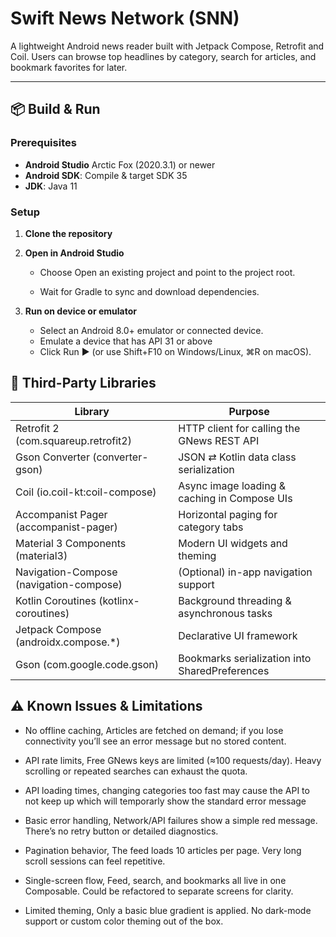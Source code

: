# Swift News Network (SNN)

A lightweight Android news reader built with Jetpack Compose, Retrofit and Coil.  Users can browse top headlines by category, search for articles, and bookmark favorites for later.

---

## 📦 Build & Run

### Prerequisites

- **Android Studio** Arctic Fox (2020.3.1) or newer  
- **Android SDK**: Compile & target SDK 35  
- **JDK**: Java 11  

### Setup

1. **Clone the repository**  

2. **Open in Android Studio**

   - Choose Open an existing project and point to the project root.

   - Wait for Gradle to sync and download dependencies.

3. **Run on device or emulator**
   - Select an Android 8.0+ emulator or connected device.
   - Emulate a device that has API 31 or above 
   - Click Run ▶️ (or use Shift+F10 on Windows/Linux, ⌘R on macOS).


## 🔗 Third-Party Libraries


| Library | Purpose                 
| ------ | --------------------- |
Retrofit 2 (com.squareup.retrofit2) | HTTP client for calling the GNews REST API
Gson Converter (converter-gson) | JSON ⇄ Kotlin data class serialization
Coil (io.coil-kt:coil-compose) | Async image loading & caching in Compose UIs
Accompanist Pager (accompanist-pager) | Horizontal paging for category tabs
Material 3 Components (material3) | Modern UI widgets and theming
Navigation-Compose (navigation-compose) | (Optional) in-app navigation support
Kotlin Coroutines (kotlinx-coroutines) | Background threading & asynchronous tasks
Jetpack Compose (androidx.compose.*) | Declarative UI framework
Gson (com.google.code.gson) | Bookmarks serialization into SharedPreferences

## ⚠️ Known Issues & Limitations
- No offline caching,
Articles are fetched on demand; if you lose connectivity you’ll see an error message but no stored content.

- API rate limits,
Free GNews keys are limited (≈100 requests/day). Heavy scrolling or repeated searches can exhaust the quota.

- API loading times,
changing categories too fast may cause the API to not keep up which will temporarly show the standard error message  

- Basic error handling,
Network/API failures show a simple red message. There’s no retry button or detailed diagnostics.

- Pagination behavior,
The feed loads 10 articles per page. Very long scroll sessions can feel repetitive.

- Single-screen flow,
 Feed, search, and bookmarks all live in one Composable. Could be refactored to separate screens for clarity.

- Limited theming,
Only a basic blue gradient is applied. No dark-mode support or custom color theming out of the box.


